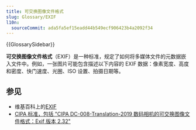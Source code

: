 ```yaml
---
title: 可交换图像文件格式
slug: Glossary/EXIF
l10n:
  sourceCommit: ada5fa5ef15eadd44b549ecf906423b4a2092f34
---
```


{{GlossarySidebar}}

**可交换图像文件格式**（EXIF）是一种标准，规定了如何将多媒体文件的元数据嵌入文件中。例如，一张图片可能包含描述以下内容的 EXIF 数据：像素宽度、高度和密度、快门速度、光圈、ISO 设置、拍摄日期等。

## 参见

- 维基百科上的[EXIF](https://zh.wikipedia.org/wiki/Exif)
- [CIPA 标准，包括 "CIPA DC-008-Translation-2019 数码相机的可交换图像文件格式：Exif 版本 2.32"](https://www.cipa.jp/e/std/std-sec.html)

